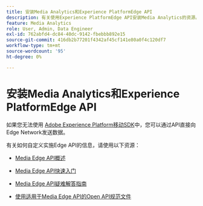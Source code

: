 ```yaml
---
title: 安装Media Analytics和Experience PlatformEdge API
description: 有关使用Experience PlatformEdge API安装Media Analytics的资源。
feature: Media Analytics
role: User, Admin, Data Engineer
exl-id: 762abfd4-dc84-40dc-9142-fbebbb892e15
source-git-commit: 416db2b77201f4342af45cf141e80a0f4c120df7
workflow-type: tm+mt
source-wordcount: '95'
ht-degree: 0%

---
```


# 安装Media Analytics和Experience PlatformEdge API

如果您无法使用 [Adobe Experience Platform移动SDK](/help/implementation/edge/implementation-edge.md)中，您可以通过API直接向Edge Network发送数据。

有关如何自定义实施Edge API的信息，请使用以下资源：

* [Media Edge API概述](https://developer.adobe.com/cja-apis/docs/endpoints/media-edge/)

* [Media Edge API快速入门](https://developer.adobe.com/cja-apis/docs/endpoints/media-edge/getting-started/)

* [Media Edge API疑难解答指南](https://developer.adobe.com/cja-apis/docs/endpoints/media-edge/troubleshooting/)

* [使用适用于Media Edge API的Open API规范文件](https://developer.adobe.com/cja-apis/docs/endpoints/media-edge/swagger/)
